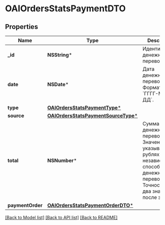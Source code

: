 # OAIOrdersStatsPaymentDTO

## Properties
Name | Type | Description | Notes
------------ | ------------- | ------------- | -------------
**_id** | **NSString*** | Идентификатор денежного перевода. | [optional] 
**date** | **NSDate*** | Дата денежного перевода.  Формат даты: &#x60;ГГГГ-ММ-ДД&#x60;.  | [optional] 
**type** | [**OAIOrdersStatsPaymentType***](OAIOrdersStatsPaymentType.md) |  | [optional] 
**source** | [**OAIOrdersStatsPaymentSourceType***](OAIOrdersStatsPaymentSourceType.md) |  | [optional] 
**total** | **NSNumber*** | Сумма денежного перевода. Значение указывается в рублях независимо от способа денежного перевода. Точность — два знака после запятой.  | [optional] 
**paymentOrder** | [**OAIOrdersStatsPaymentOrderDTO***](OAIOrdersStatsPaymentOrderDTO.md) |  | [optional] 

[[Back to Model list]](../README.md#documentation-for-models) [[Back to API list]](../README.md#documentation-for-api-endpoints) [[Back to README]](../README.md)



